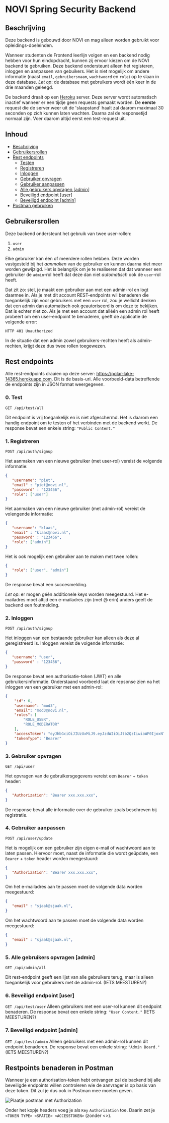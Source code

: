 # NOVI Spring Security Backend

## Beschrijving
Deze backend is gebouwd door NOVI en mag alleen worden gebruikt voor opleidings-doeleinden.

Wanneer studenten de Frontend leerlijn volgen en een backend nodig hebben voor hun eindopdracht, kunnen zij ervoor kiezen om de NOVI backend te gebruiken. Deze backend ondersteunt alleen het registeren, inloggen en aanpassen van gebuikers. Het is niet mogelijk om andere informatie (naast `email`, `gebruikersnaam`, `wachtwoord` en `role`) op te slaan in deze database. _Let op_: de database met gebruikers wordt één keer in de drie maanden geleegd.

De backend draait op een [Heroku](https://www.heroku.com/) server. Deze server wordt automatisch inactief wanneer er een tijdje geen requests gemaakt worden. De **eerste** request die de server weer uit de 'slaapstand' haalt zal daarom maximaal 30 seconden op zich kunnen laten wachten. Daarna zal de responsetijd normaal zijn. Voer daarom altijd eerst een test-request uit.

## Inhoud
* [Beschrijving](#beschrijving)
* [Gebruikersrollen](#gebruikersrollen)
* [Rest endpoints](#rest-endpoints)
   * [Testen](#0.-test)
   * [Registreren](#1.-registeren)
   * [Inloggen](#0.-inloggen)
   * [Gebruiker opvragen](#3.-gebruiker-opvragen)
   * [Gebruiker aanpassen](#4.-gebruiker-aanpassen)
   * [Alle gebruikers opvragen [admin]](#5.-alle-gebruikers-opvragen-[admin])
   * [Beveiligd endpoint [user]](#6.-beveiligd-endpoint-[user])
   * [Beveiligd endpoint [admin]](#7.-beveiligd-endpoint-[admin])
* [Postman gebruiken](#rest-endpoint-benaderen-in-postman)


## Gebruikersrollen
Deze backend ondersteunt het gebruik van twee user-rollen:
1. `user`
2. `admin`

Elke gebruiker kan één of meerdere rollen hebben. Deze worden vastgesteld bij het _aanmaken_ van de gebruiker en kunnen daarna niet meer worden gewijzigd. Het is belangrijk om je te realiseren dat dat wanneer een gebruiker de `admin`-rol heeft dat deze dan niet _automatisch_ ook de `user`-rol heeft. 

Dat zit zo: stel, je maakt een gebruiker aan met een admin-rol en logt daarmee in. Als je met dit account REST-endpoints wil benaderen die toegankelijk zijn voor gebruikers met een `user` rol, zou je wellicht denken dat een admin dan automatisch ook geautoriseerd is om deze te bekijken. Dat is echter niet zo. Als je met een account dat alléén een admin rol heeft probeert om een user-endpoint te benaderen, geeft de applicatie de volgende error:

```
HTTP 401 Unauthorized
```

In de situatie dat een admin zowel gebruikers-rechten heeft als admin-rechten, krijgt deze dus twee rollen toegewezen. 

## Rest endpoints
Alle rest-endpoints draaien op deze server: https://polar-lake-14365.herokuapp.com. Dit is de basis-uri. Alle voorbeeld-data betreffende de endpoints zijn in JSON format weergegeven. 

### 0. Test
`GET /api/test/all`

Dit endpoint is vrij toegankelijk en is niet afgeschermd. Het is daarom een handig endpoint om te testen of het verbinden met de backend werkt. De response bevat een enkele string: `"Public Content."`

### 1. Registreren
`POST /api/auth/signup`

Het aanmaken van een nieuwe gebruiker (met user-rol) vereist de volgende informatie:

```json
{
   "username": "piet",
   "email" : "piet@novi.nl",
   "password" : "123456",
   "role": ["user"]
}
```

Het aanmaken van een nieuwe gebruiker (met admin-rol) vereist de volengende informatie:

```json
{
   "username": "klaas",
   "email" : "klaas@novi.nl",
   "password" : "123456",
   "role": ["admin"]
}
```

Het is ook mogelijk een gebruiker aan te maken met twee rollen:

```json
{
   "role": ["user", "admin"]
}
```

De response bevat een succesmelding.

_Let op_: er mogen géén additionele keys worden meegestuurd. Het e-mailadres moet altijd een e-mailadres zijn (met @ erin) anders geeft de backend een foutmelding.

### 2. Inloggen
`POST /api/auth/signup`

Het inloggen van een bestaande gebruiker kan alleen als deze al geregistreerd is. Inloggen vereist de volgende informatie:

```json
{
   "username": "user",
   "password" : "123456",
}
```

De response bevat een authorisatie-token (JWT) en alle gebruikersinformatie. Onderstaand voorbeeld laat de repsonse zien na het inloggen van een gebruiker met een admin-rol:

```json
{
    "id": 6,
    "username": "mod3",
    "email": "mod3@novi.nl",
    "roles": [
        "ROLE_USER",
        "ROLE_MODERATOR"
    ],
    "accessToken": "eyJhbGciOiJIUzUxMiJ9.eyJzdWIiOiJtb2QzIiwiaWF0IjoxNTk1NTg4MDk0LCJleHAiOjE1OTU2NzQ0OTR9.AgP4vCsgw5TMj_ePbPzMJXWWBNfFphJBHzAvTFyW9fzZ6UL-JO42pRq9puXAOlGh4hTijspAQAS-J8doHqADTA",
    "tokenType": "Bearer"
}
```

### 3. Gebruiker opvragen
`GET /api/user`

Het opvragen van de gebruikersgegevens vereist een `Bearer` + `token` header:

```json
{
   "Authorization": "Bearer xxx.xxx.xxx",
}
```

De response bevat alle informatie over de gebruiker zoals beschreven bij registratie. 

### 4. Gebruiker aanpassen
`POST /api/user/update`

Het is mogelijk om een gebruiker zijn eigen e-mail of wachtwoord aan te laten passen. Hiervoor moet, naast de informatie die wordt geüpdate, een `Bearer` + `token` header worden meegestuurd:

```json
{
   "Authorization": "Bearer xxx.xxx.xxx",
}
```

Om het e-mailadres aan te passen moet de volgende data worden meegestuurd:

```json
{
   "email" : "sjaak@sjaak.nl",
}
```

Om het wachtwoord aan te passen moet de volgende data worden meegestuurd:

```json
{
   "email" : "sjaak@sjaak.nl",
}
```

### 5. Alle gebruikers opvragen [admin]
`GET /api/admin/all`

Dit rest-endpoint geeft een lijst van alle gebruikers terug, maar is alleen toegankelijk voor gebruikers met de admin-rol. (IETS MEESTUREN?)

### 6. Beveiligd endpoint [user]
`GET /api/test/user`
Alleen gebruikers met een user-rol kunnen dit endpoint benaderen. De response bevat een enkele string: `"User Content."` (IETS MEESTUREN?)

### 7. Beveiligd endpoint [admin]
`GET /api/test/admin`
Alleen gebruikers met een admin-rol kunnen dit endpoint benaderen. De response bevat een enkele string: `"Admin Board."` (IETS MEESTUREN?)

## Restpoints benaderen in Postman
Wanneer je een authorisation-token hebt ontvangen zal de backend bij alle beveiligde endpoints willen controleren wie de aanvrager is op basis van deze token. Dit zul je dus ook in Postman mee moeten geven.

![Plaatje postman met Authorization](img/auth_postman_example.png)

Onder het kopje headers voeg je als `Key` `Authorization` toe. Daarin zet je `<TOKEN TYPE> <SPATIE> <ACCESSTOKEN>` (zonder <>). 
